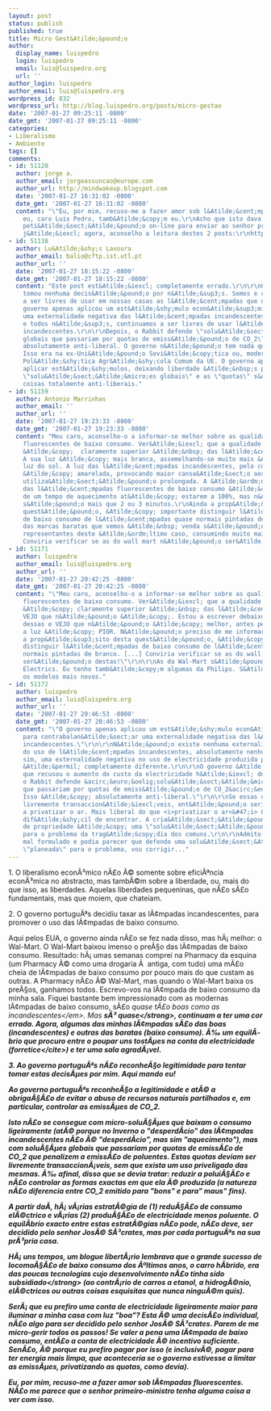```yaml
---
layout: post
status: publish
published: true
title: Micro Gest&Atilde;&pound;o
author:
  display_name: luispedro
  login: luispedro
  email: luis@luispedro.org
  url: ''
author_login: luispedro
author_email: luis@luispedro.org
wordpress_id: 832
wordpress_url: http://blog.luispedro.org/posts/micro-gestao
date: '2007-01-27 09:25:11 -0800'
date_gmt: '2007-01-27 09:25:11 -0800'
categories:
- Liberalismo
- Ambiente
tags: []
comments:
- id: 51120
  author: jorge a.
  author_email: jorgeassuncao@europe.com
  author_url: http://mindwakeup.blogspot.com
  date: '2007-01-27 16:31:02 -0800'
  date_gmt: '2007-01-27 16:31:02 -0800'
  content: "\"Eu, por mim, recuso-me a fazer amor sob l&Atilde;&cent;mpadas fluorescentes.\"\r\n\r\nTamb&Atilde;&copy;m
    eu, caro Luis Pedro, tamb&Atilde;&copy;m eu.\r\nAcho que isto dava direito a uma
    peti&Atilde;&sect;&Atilde;&pound;o on-line para enviar ao senhor primeiro ministro.\r\n:)\r\n\r\nPS:
    j&Atilde;&iexcl; agora, aconselho a leitura destes 2 posts:\r\nhttp:&#47;&#47;ablasfemia.blogspot.com&#47;2007&#47;01&#47;fcil-ecolgico-d-milhes.html\r\nhttp:&#47;&#47;ablasfemia.blogspot.com&#47;2007&#47;01&#47;notas-sobre-o-novo-imposto-sobre-as.html"
- id: 51138
  author: Lu&Atilde;&shy;s Lavoura
  author_email: balio@cftp.ist.utl.pt
  author_url: ''
  date: '2007-01-27 18:15:22 -0800'
  date_gmt: '2007-01-27 18:15:22 -0800'
  content: "Este post est&Atilde;&iexcl; completamente errado.\r\n\r\nO governo n&Atilde;&pound;o
    tomou nenhuma decis&Atilde;&pound;o por n&Atilde;&sup3;s. Somos e continuamos
    a ser livres de usar em nossas casas as l&Atilde;&cent;mpadas que quisermos. O
    governo apenas aplicou um est&Atilde;&shy;mulo econ&Atilde;&sup3;mico para contrabalan&Atilde;&sect;ar
    uma externalidade negativa das l&Atilde;&cent;mpadas incandescentes. Mas o Rabbit,
    e todos n&Atilde;&sup3;s, continuamos a ser livres de usar l&Atilde;&cent;mpadas
    incandescentes.\r\n\r\nDepois, o Rabbit defende \"solu&Atilde;&sect;&Atilde;&micro;es
    globais que passariam por quotas de emiss&Atilde;&pound;o de CO_2\". Isso &Atilde;&copy;
    absolutamente anti-liberal. O governo n&Atilde;&pound;o tem nada que fazer quotas.
    Isso era na ex-Uni&Atilde;&pound;o Sovi&Atilde;&copy;tica ou, modernamente, na
    Pol&Atilde;&shy;tica Agr&Atilde;&shy;cola Comum da UE. O governo apenas tem que
    aplicar est&Atilde;&shy;mulos, deixando liberdade &Atilde;&nbsp;s pessoas. As
    \"solu&Atilde;&sect;&Atilde;&micro;es globais\" e as \"quotas\" s&Atilde;&pound;o
    coisas totalmente anti-liberais."
- id: 51159
  author: Antonio Marrinhas
  author_email: ''
  author_url: ''
  date: '2007-01-27 19:23:33 -0800'
  date_gmt: '2007-01-27 19:23:33 -0800'
  content: "Meu caro, aconselho-o a informar-se melhor sobre as qualidades das l&Atilde;&cent;mpadas
    fluorescentes de baixo consumo. Ver&Atilde;&iexcl; que a qualidade da sua luz
    &Atilde;&copy;  claramente superior &Atilde;&nbsp; das l&Atilde;&cent;mpas incandescentes.
    A sua luz &Atilde;&copy; mais branca, assemelhando-se muito mais &Atilde;&nbsp;
    luz do sol. A luz das l&Atilde;&cent;mpadas incandescentes, pelo contr&Atilde;&iexcl;rio,
    &Atilde;&copy; amarelada, provocando maior cansa&Atilde;&sect;o aos olhos ap&Atilde;&sup3;s
    utiliza&Atilde;&sect;&Atilde;&pound;o prolongada. A &Atilde;&ordm;nica desvantagem
    das l&Atilde;&cent;mpadas fluorescentes de baixo consumo &Atilde;&copy; necessitarem
    de um tempo de aquecimento at&Atilde;&copy; estarem a 100%, mas n&Atilde;&pound;o
    s&Atilde;&pound;o mais que 2 ou 3 minutos.\r\nAinda a prop&Atilde;&sup3;sito desta
    quest&Atilde;&pound;o, &Atilde;&copy; importante distinguir l&Atilde;&cent;mpadas
    de baixo consumo de l&Atilde;&cent;mpadas quase normais pintadas de branco. Muitas
    das marcas baratas que vemos &Atilde;&nbsp; venda s&Atilde;&pound;o na realidade
    representantes deste &Atilde;&ordm;ltimo caso, consumindo muito mais do que anunciam.
    Conviria verificar se as do wall mart n&Atilde;&pound;o ser&Atilde;&pound;o destas!"
- id: 51171
  author: luispedro
  author_email: luis@luispedro.org
  author_url: ''
  date: '2007-01-27 20:42:25 -0800'
  date_gmt: '2007-01-27 20:42:25 -0800'
  content: "\"Meu caro, aconselho-o a informar-se melhor sobre as qualidades das l&Atilde;&cent;mpadas
    fluorescentes de baixo consumo. Ver&Atilde;&iexcl; que a qualidade da sua luz
    &Atilde;&copy; claramente superior &Atilde;&nbsp; das l&Atilde;&cent;mpadas incandescentes.\"\r\n\r\nEu
    VEJO que n&Atilde;&pound;o &Atilde;&copy;. Estou a escrever debaixo de uma l&Atilde;&cent;mpada
    dessas e VEJO que n&Atilde;&pound;o &Atilde;&copy; melhor, antes pelo contr&Atilde;&iexcl;rio:
    a luz &Atilde;&copy; PIOR. N&Atilde;&pound;o preciso de me informar melhor.\r\n\r\n\"Ainda
    a prop&Atilde;&sup3;sito desta quest&Atilde;&pound;o, &Atilde;&copy; importante
    distinguir l&Atilde;&cent;mpadas de baixo consumo de l&Atilde;&cent;mpadas quase
    normais pintadas de branco. [...] Conviria verificar se as do wall mart n&Atilde;&pound;o
    ser&Atilde;&pound;o destas!\"\r\n\r\nAs da Wal-Mart s&Atilde;&pound;o General
    Electrics. Eu tenho tamb&Atilde;&copy;m algumas da Philips. S&Atilde;&pound;o
    os modelos mais novos."
- id: 51172
  author: luispedro
  author_email: luis@luispedro.org
  author_url: ''
  date: '2007-01-27 20:46:53 -0800'
  date_gmt: '2007-01-27 20:46:53 -0800'
  content: "\"O governo apenas aplicou um est&Atilde;&shy;mulo econ&Atilde;&sup3;mico
    para contrabalan&Atilde;&sect;ar uma externalidade negativa das l&Atilde;&cent;mpadas
    incandescentes.\"\r\n\r\nN&Atilde;&pound;o existe nenhuma externalidade negativa
    do uso de l&Atilde;&cent;mpadas incandescentes, absolutamente nenhuma. Existe
    sim, uma externalidade negativa no uso de electricidade produzida por meios poluentes.
    &Atilde;&permil; completamente diferente.\r\n\r\nO governo &Atilde;&copy; o mesmo
    que recusou o aumento do custo da electricidade h&Atilde;&iexcl; duas semanas.\r\n\r\n\"Depois,
    o Rabbit defende &acirc;&euro;&oelig;solu&Atilde;&sect;&Atilde;&micro;es globais
    que passariam por quotas de emiss&Atilde;&pound;o de CO_2&acirc;&euro;&sup3;.
    Isso &Atilde;&copy; absolutamente anti-liberal.\"\r\n\r\nSe essas quotas fossem
    livremente transaccion&Atilde;&iexcl;veis, ent&Atilde;&pound;o seria equivalente
    a privatizar o ar. Mais liberal do que <i>privatizar o ar<&#47;i> &Atilde;&copy;
    dif&Atilde;&shy;cil de encontrar. A cria&Atilde;&sect;&Atilde;&pound;o de direitos
    de propriedade &Atilde;&copy; uma \"solu&Atilde;&sect;&Atilde;&pound;o global\"
    para o problema da trag&Atilde;&copy;dia dos comuns.\r\n\r\nAdmito que estava
    mal formulado e podia parecer que defendo uma solu&Atilde;&sect;&Atilde;&pound;o
    \"planeada\" para o problema, vou corrigir..."
---
```

<p>1. O liberalismo econ&Atilde;&sup3;mico n&Atilde;&pound;o &Atilde;&copy; somente sobre efici&Atilde;&ordf;ncia econ&Atilde;&sup3;mica no abstracto, mas tamb&Atilde;&copy;m sobre a liberdade, ou, mais do que isso, as liberdades. Aquelas liberdades pequeninas, que n&Atilde;&pound;o s&Atilde;&pound;o fundamentais, mas que moiem, que chateiam.
<p>2. O governo portugu&Atilde;&ordf;s decidiu taxar as l&Atilde;&cent;mpadas incandescentes, para promover o uso das l&Atilde;&cent;mpadas de baixo consumo.
<p>Aqui pelos EUA, o governo ainda n&Atilde;&pound;o se fez nada disso, mas h&Atilde;&iexcl; melhor: o Wal-Mart. O Wal-Mart baixou imenso o pre&Atilde;&sect;o das l&Atilde;&cent;mpadas de baixo consumo. Resultado: h&Atilde;&iexcl; umas semanas comprei na Pharmacy da esquina (um Pharmacy &Atilde;&copy; como uma drogaria &Atilde;&nbsp; antiga, com tudo) uma m&Atilde;&pound;o cheia de l&Atilde;&cent;mpadas de baixo consumo por pouco mais do que custam as outras. A Pharmacy n&Atilde;&pound;o &Atilde;&copy; Wal-Mart, mas quando o Wal-Mart baixa os pre&Atilde;&sect;os, ganhamos todos. Escrevo-vos na l&Atilde;&cent;mpada de baixo consumo da minha sala. Fiquei bastante bem impressionado com as modernas l&Atilde;&cent;mpadas de baixo consumo, s&Atilde;&pound;o <em>quase t&Atilde;&pound;o boas como as incandescentes<&#47;em>. Mas <strong>s&Atilde;&sup3; quase<&#47;strong>, continuam a ter uma cor errada. Agora, algumas das minhas l&Atilde;&cent;mpadas s&Atilde;&pound;o das boas (incandescentes) e outras das baratas (baixo consumo). &Atilde;&permil; um equil&Atilde;&shy;brio que procuro entre o poupar uns tost&Atilde;&micro;es na conta da electricidade (<cite>forretice<&#47;cite>) e ter uma sala agrad&Atilde;&iexcl;vel.
<p>3. Ao governo portugu&Atilde;&ordf;s n&Atilde;&pound;o reconhe&Atilde;&sect;o legitimidade para tentar tomar estas decis&Atilde;&micro;es por mim. Aqui mando eu!
<p>Ao governo portugu&Atilde;&ordf;s reconhe&Atilde;&sect;o a legitimidade e at&Atilde;&copy; a obriga&Atilde;&sect;&Atilde;&pound;o de evitar o abuso de recursos naturais partilhados e, em particular, controlar as emiss&Atilde;&micro;es de CO_2.
<p>Isto n&Atilde;&pound;o se consegue com micro-solu&Atilde;&sect;&Atilde;&micro;es que baixam o consumo ligeiramente (at&Atilde;&copy; porque no Inverno o "desperd&Atilde;&shy;cio" das l&Atilde;&cent;mpadas incandescentes n&Atilde;&pound;o &Atilde;&copy; "desperd&Atilde;&shy;cio", mas sim "aquecimento"), mas com solu&Atilde;&sect;&Atilde;&micro;es globais que passariam por quotas de emiss&Atilde;&pound;o de CO_2  que penalizem a emiss&Atilde;&pound;o de poluentes. Estas quotas deviam ser livremente transaccion&Atilde;&iexcl;veis, sem que exista um uso priveligado das mesmas. &Atilde;&permil; afinal, disso que se devia tratar: reduzir a polui&Atilde;&sect;&Atilde;&pound;o e n&Atilde;&pound;o controlar as formas exactas em que ela &Atilde;&copy; produzida (a natureza n&Atilde;&pound;o diferencia entre CO_2 emitido para "bons" e para" maus" fins).
<p>A partir da&Atilde;&shy;, h&Atilde;&iexcl; v&Atilde;&iexcl;rias estrat&Atilde;&copy;gia de (1) redu&Atilde;&sect;&Atilde;&pound;o de consumo el&Atilde;&copy;ctrico e v&Atilde;&iexcl;rias (2) produ&Atilde;&sect;&Atilde;&pound;o de electricidade menos poluente. O equil&Atilde;&shy;brio exacto entre estas estrat&Atilde;&copy;gias n&Atilde;&pound;o pode, n&Atilde;&pound;o deve, ser decidido pelo senhor Jos&Atilde;&copy; S&Atilde;&sup3;crates, mas por cada portugu&Atilde;&ordf;s na sua pr&Atilde;&sup3;pria casa.
<p>H&Atilde;&iexcl; uns tempos, um blogue libert&Atilde;&iexcl;rio lembrava que o grande sucesso de locomo&Atilde;&sect;&Atilde;&pound;o de baixo consumo dos &Atilde;&ordm;ltimos anos, o carro h&Atilde;&shy;brido, era das poucas tecnologias cujo desenvolvimento <strong>n&Atilde;&pound;o tinha sido subsidiado<&#47;strong> (ao contr&Atilde;&iexcl;rio de carros a etanol, a hidrog&Atilde;&copy;nio, el&Atilde;&copy;ctricos ou outras coisas esquisitas que nunca ningu&Atilde;&copy;m quis).
<p>Ser&Atilde;&iexcl; que eu prefiro uma conta de electricidade ligeiramente maior para iluminar a minha casa com luz "boa"? Esta &Atilde;&copy; uma decis&Atilde;&pound;o individual, n&Atilde;&pound;o algo para ser decidido pelo senhor Jos&Atilde;&copy; S&Atilde;&sup3;crates. Parem de me micro-gerir todos os passos! Se valer a pena uma l&Atilde;&cent;mpada de baixo consumo, ent&Atilde;&pound;o a conta de electricidade &Atilde;&copy; incentivo suficiente. Sen&Atilde;&pound;o, &Atilde;&copy; porque eu prefiro pagar por isso (e inclusiv&Atilde;&copy;, pagar para ter energia mais limpa, que aconteceria se o governo estivesse a limitar as emiss&Atilde;&micro;es, privatizando as quotas, como devia).
<p>Eu, por mim, recuso-me a fazer amor sob l&Atilde;&cent;mpadas fluorescentes. N&Atilde;&pound;o me parece que o senhor primeiro-ministro tenha alguma coisa a ver com isso.</p>
